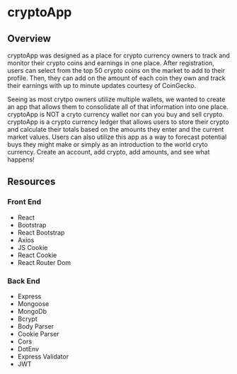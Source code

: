 # cryptoApp

<h2>Overview</h2>

cryptoApp was designed as a place for crypto currency owners to track and monitor their crypto coins and earnings in one place.  After registration, users can select from the top 50 crypto coins on the market to add to their profile.  Then, they can add on the amount of each coin they own and track their earnings with up to minute updates courtesy of CoinGecko.  

Seeing as most crytpo owners utilize multiple wallets, we wanted to create an app that allows them to consolidate all of that information into one place.  cryptoApp is NOT a cryto currency wallet nor can you buy and sell crypto.  cryptoApp is a crypto currency ledger that allows users to store their crypto and calculate their totals based on the amounts they enter and the current market values.  Users can also utilize this app as a way to forecast potential buys they might make or simply as an introduction to the world cryto currency.  Create an account, add crypto, add amounts, and see what happens!


<h2>Resources</h2>
  <h3>Front End</h3>
    <ul>
      <li>React</li>
      <li>Bootstrap</li>
      <li>React Bootstrap</li>
      <li>Axios</li>
      <li>JS Cookie</li>
      <li>React Cookie</li>
      <li>React Router Dom</li>
    </ul>
   
  <h3>Back End</h3>
    <ul>
      <li>Express</li>
      <li>Mongoose</li>
      <li>MongoDb</li>
      <li>Bcrypt</li>
      <li>Body Parser</li>
      <li>Cookie Parser</li>
      <li>Cors</li>
      <li>DotEnv</li>
      <li>Express Validator</li>
      <li>JWT</li>
    </ul>


